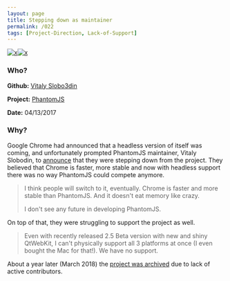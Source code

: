 ```yaml
---
layout: page
title: Stepping down as maintainer
permalink: /022
tags: [Project-Direction, Lack-of-Support]
---
```


[![x](https://img.shields.io/badge/-Project%20Direction-brightgreen)](/#ProjectD)[![x](https://img.shields.io/badge/-Lack%20of%20Support-e2062c)](/#LOS)

### Who?

**Github:** [Vitaly Slobo3din](https://github.com/vitallium)

**Project:** [PhantomJS](https://github.com/ariya/phantomjs)

**Date:** 04/13/2017

### Why?

Google Chrome had announced that a headless version of itself was coming, and unfortunately prompted PhantomJS maintainer, Vitaly Slobodin, to [announce](https://groups.google.com/g/phantomjs/c/9aI5d-LDuNE) that they were stepping down from the project. They believed that Chrome is faster, more stable and now with headless support there was no way PhantomJS could compete anymore. 

> I think people will switch to it, eventually. Chrome is faster and  more stable than PhantomJS. And it doesn't eat memory like crazy.
>
> I don't see any future in developing PhantomJS.

On top of that, they were struggling to support the project as well.

> Even with recently released 2.5 Beta version with new and shiny  QtWebKit, I can't physically support all 3 platforms at once (I even  bought the Mac for that!). We have no support.

About a year later (March 2018) the [project was archived](https://github.com/ariya/phantomjs/issues/15344) due to lack of active contributors. 